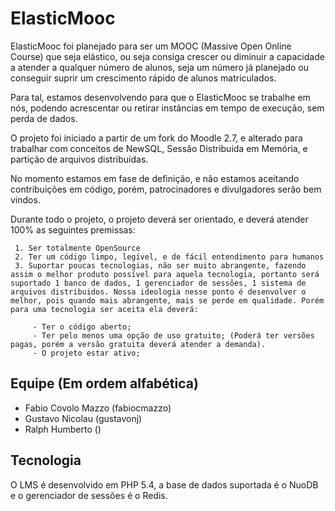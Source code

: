 ElasticMooc
===========

ElasticMooc foi planejado para ser um MOOC (Massive Open Online Course) que seja elástico, ou seja consiga crescer ou diminuir a capacidade a atender a qualquer número de alunos, seja um número já planejado ou conseguir suprir um crescimento rápido de alunos matriculados.

Para tal, estamos desenvolvendo para que o ElasticMooc se trabalhe em nós, podendo acrescentar ou retirar instâncias em tempo de execução, sem perda de dados.

O projeto foi iniciado a partir de um fork do Moodle 2.7, e alterado para trabalhar com conceitos de NewSQL, Sessão Distribuida em Memória, e partição de arquivos distribuídas.

No momento estamos em fase de definição, e não estamos aceitando contribuições em código, porém, patrocinadores e divulgadores serão bem vindos.

   Durante todo o projeto, o projeto deverá ser orientado, e deverá atender 100% as seguintes premissas:
   
     1. Ser totalmente OpenSource
     2. Ter um código limpo, legível, e de fácil entendimento para humanos
     3. Suportar poucas tecnologias, não ser muito abrangente, fazendo assim o melhor produto possível para aquela tecnologia, portanto será suportado 1 banco de dados, 1 gerenciador de sessões, 1 sistema de arquivos distribuidos. Nossa ideologia nesse ponto é desenvolver o melhor, pois quando mais abrangente, mais se perde em qualidade. Porém para uma tecnologia ser aceita ela deverá:
     
         - Ter o código aberto;
         - Ter pelo menos uma opção de uso gratuito; (Poderá ter versões pagas, porém a versão gratuita deverá atender a demanda). 
         - O projeto estar ativo;
         
         
## Equipe (Em ordem alfabética)

 - Fabio Covolo Mazzo (fabiocmazzo)
 - Gustavo Nicolau (gustavonj)
 - Ralph Humberto ()
 

## Tecnologia

  O LMS é desenvolvido em PHP 5.4, a base de dados suportada é o NuoDB e o gerenciador de sessões é o Redis.
